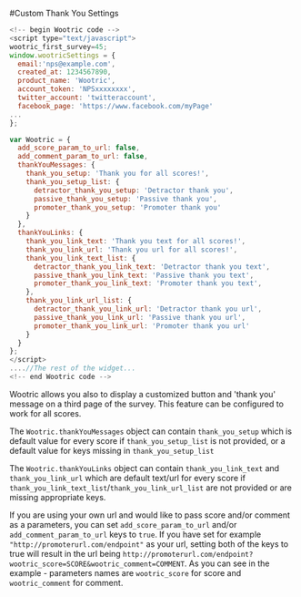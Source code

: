 #Custom Thank You Settings

```javascript
<!--­­ begin Wootric code ­­-->
<script type="text/javascript">
wootric_first_survey=45;
window.wootricSettings = {
  email:'nps@example.com',
  created_at: 1234567890,
  product_name: 'Wootric',
  account_token: 'NPS­xxxxxxxx',
  twitter_account: 'twitteraccount',
  facebook_page: 'https://www.facebook.com/myPage'
...
};

var Wootric = {
  add_score_param_to_url: false,
  add_comment_param_to_url: false,
  thankYouMessages: {
    thank_you_setup: 'Thank you for all scores!',
    thank_you_setup_list: {
      detractor_thank_you_setup: 'Detractor thank you',
      passive_thank_you_setup: 'Passive thank you',
      promoter_thank_you_setup: 'Promoter thank you'
    }
  },
  thankYouLinks: {
    thank_you_link_text: 'Thank you text for all scores!',
    thank_you_link_url: 'Thank you url for all scores!',
    thank_you_link_text_list: {
      detractor_thank_you_link_text: 'Detractor thank you text',
      passive_thank_you_link_text: 'Passive thank you text',
      promoter_thank_you_link_text: 'Promoter thank you text',
    },
    thank_you_link_url_list: {
      detractor_thank_you_link_url: 'Detractor thank you url',
      passive_thank_you_link_url: 'Passive thank you url',
      promoter_thank_you_link_url: 'Promoter thank you url'
    }
  }
};
</script>
....//The rest of the widget...
<!--­­ end Wootric code --­­>
```

Wootric allows you also to display a customized button and 'thank you' message on a third page of the survey. This feature can be configured to work for all scores.

The ```Wootric.thankYouMessages``` object can contain ```thank_you_setup``` which is default value for every score if ```thank_you_setup_list``` is not provided, or a default value for keys missing in ```thank_you_setup_list```

The ```Wootric.thankYouLinks``` object can contain ```thank_you_link_text``` and ```thank_you_link_url``` which are default text/url for every score if ```thank_you_link_text_list```/```thank_you_link_url_list``` are not provided or are missing appropriate keys.

If you are using your own url and would like to pass score and/or comment as a parameters, you can set ```add_score_param_to_url``` and/or ```add_comment_param_to_url``` keys to ```true```. If you have set for example ```"http://promoterurl.com/endpoint"``` as your url, setting both of the keys to true will result in the url being ```http://promoterurl.com/endpoint?wootric_score=SCORE&wootric_comment=COMMENT```. As you can see in the example - parameters names are ```wootric_score``` for score and ```wootric_comment``` for comment.
